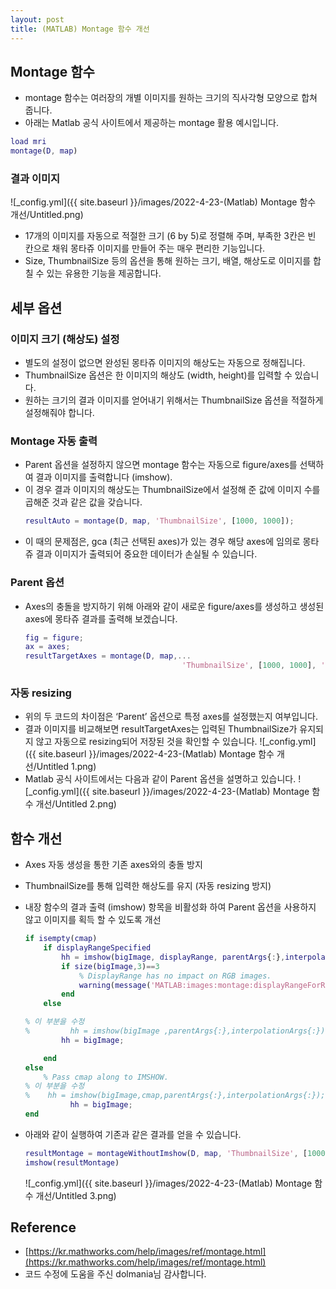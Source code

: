```yaml
---
layout: post
title: (MATLAB) Montage 함수 개선
---
```


## Montage 함수

- montage 함수는 여러장의 개별 이미지를 원하는 크기의 직사각형 모양으로 합쳐 줍니다.
- 아래는 Matlab 공식 사이트에서 제공하는 montage 활용 예시입니다.

```matlab
load mri
montage(D, map)
```

### 결과 이미지

![_config.yml]({{ site.baseurl }}/images/2022-4-23-(Matlab) Montage 함수 개선/Untitled.png)

- 17개의 이미지를 자동으로 적절한 크기 (6 by 5)로 정렬해 주며, 부족한 3칸은 빈 칸으로 채워 몽타쥬 이미지를 만들어 주는 매우 편리한 기능입니다.
- Size, ThumbnailSize 등의 옵션을 통해 원하는 크기, 배열, 해상도로 이미지를 합칠 수 있는 유용한 기능을 제공합니다.

## 세부 옵션

### 이미지 크기 (해상도) 설정

- 별도의 설정이 없으면 완성된 몽타쥬 이미지의 해상도는 자동으로 정해집니다.
- ThumbnailSize 옵션은 한 이미지의 해상도 (width, height)를 입력할 수 있습니다.
- 원하는 크기의 결과 이미지를 얻어내기 위해서는 ThumbnailSize 옵션을 적절하게 설정해줘야 합니다.

### Montage 자동 출력

- Parent 옵션을 설정하지 않으면 montage 함수는 자동으로 figure/axes를 선택하여 결과 이미지를 출력합니다 (imshow).
- 이 경우 결과 이미지의 해상도는 ThumbnailSize에서 설정해 준 값에 이미지 수를 곱해준 것과 같은 값을 갖습니다.
  ```matlab
  resultAuto = montage(D, map, 'ThumbnailSize', [1000, 1000]);
  ```
- 이 때의 문제점은, gca (최근 선택된 axes)가 있는 경우 해당 axes에 임의로 몽타쥬 결과 이미지가 출력되어 중요한 데이터가 손실될 수 있습니다.

### Parent 옵션

- Axes의 충돌을 방지하기 위해 아래와 같이 새로운 figure/axes를 생성하고 생성된 axes에 몽타쥬 결과를 출력해 보겠습니다.
  ```matlab
  fig = figure;
  ax = axes;
  resultTargetAxes = montage(D, map,...
  									 'ThumbnailSize', [1000, 1000], 'Parent', ax);
  ```

### 자동 resizing

- 위의 두 코드의 차이점은 ‘Parent’ 옵션으로 특정 axes를 설정했는지 여부입니다.
- 결과 이미지를 비교해보면 resultTargetAxes는 입력된 ThumbnailSize가 유지되지 않고 자동으로 resizing되어 저장된 것을 확인할 수 있습니다.
  ![_config.yml]({{ site.baseurl }}/images/2022-4-23-(Matlab) Montage 함수 개선/Untitled 1.png)
- Matlab 공식 사이트에서는 다음과 같이 Parent 옵션을 설명하고 있습니다.
  ![_config.yml]({{ site.baseurl }}/images/2022-4-23-(Matlab) Montage 함수 개선/Untitled 2.png)

## 함수 개선

- Axes 자동 생성을 통한 기존 axes와의 충돌 방지
- ThumbnailSize를 통해 입력한 해상도를 유지 (자동 resizing 방지)
- 내장 함수의 결과 출력 (imshow) 항목을 비활성화 하여 Parent 옵션을 사용하지 않고 이미지를 획득 할 수 있도록 개선

  ```matlab
  if isempty(cmap)
      if displayRangeSpecified
          hh = imshow(bigImage, displayRange, parentArgs{:},interpolationArgs{:});
          if size(bigImage,3)==3
              % DisplayRange has no impact on RGB images.
              warning(message('MATLAB:images:montage:displayRangeForRGB'));
          end
      else

  % 이 부분을 수정
  %         hh = imshow(bigImage ,parentArgs{:},interpolationArgs{:});
          hh = bigImage;

      end
  else
      % Pass cmap along to IMSHOW.
  % 이 부분을 수정
  %    hh = imshow(bigImage,cmap,parentArgs{:},interpolationArgs{:});
  			hh = bigImage;
  end
  ```

- 아래와 같이 실행하여 기존과 같은 결과를 얻을 수 있습니다.
  ```matlab
  resultMontage = montageWithoutImshow(D, map, 'ThumbnailSize', [1000, 1000]);
  imshow(resultMontage)
  ```
  ![_config.yml]({{ site.baseurl }}/images/2022-4-23-(Matlab) Montage 함수 개선/Untitled 3.png)

## Reference

- [https://kr.mathworks.com/help/images/ref/montage.html](https://kr.mathworks.com/help/images/ref/montage.html)
- 코드 수정에 도움을 주신 dolmania님 감사합니다.
